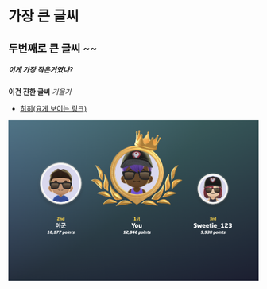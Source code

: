 # 가장 큰 글씨
## 두번째로 큰 글씨 ~~
##### 이게 가장 작은거였나?

**이건 진한 글씨**
*기울기*

- [히히(요게 보이는 링크)][THIS]


<img src = "./image/fu.png">

[THIS]: https://github.com/bluedog129/42_seoul/tree/master/ft_printf
